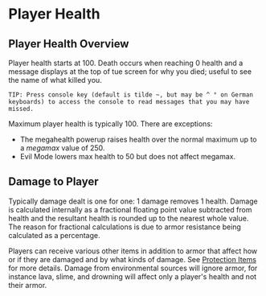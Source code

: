 # Player Health
## Player Health Overview
Player health starts at 100.  Death occurs when reaching 0 health and a message displays at the top of tue screen for why you died; useful to see the name of what killed you.

`TIP: Press console key (default is tilde ~, but may be ^ ° on German keyboards) to access the console to read messages that you may have missed.`

Maximum player health is typically 100.  There are exceptions:
* The megahealth powerup raises health over the normal maximum up to a _megamax_ value of 250.
* Evil Mode lowers max health to 50 but does not affect megamax.

## Damage to Player
Typically damage dealt is one for one:  1 damage removes 1 health.  Damage is calculated internally as a fractional floating point value subtracted from health and the resultant health is rounded up to the nearest whole value. The reason for fractional calculations is due to armor resistance being calculated as a percentage.

Players can receive various other items in addition to armor that affect how or if they are damaged and by what kinds of damage.  See [Protection Items](https://github.com/JosiahJack/KeepModReadme/wiki/Items:-Protection) for more details.  Damage from environmental sources will ignore armor, for instance lava, slime, and drowning will affect only a player's health and not their armor.